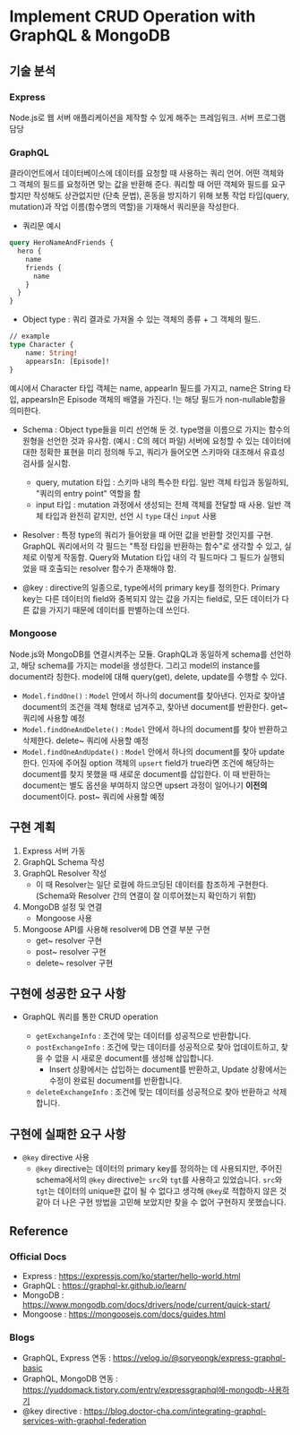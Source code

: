 # Implement CRUD Operation with GraphQL & MongoDB

## 기술 분석

### Express

Node.js로 웹 서버 애플리케이션을 제작할 수 있게 해주는 프레임워크. 서버 프로그램 담당

### GraphQL

클라이언트에서 데이터베이스에 데이터를 요청할 때 사용하는 쿼리 언어. 어떤 객체와 그 객체의 필드를 요청하면 맞는 값을 반환해 준다. 쿼리할 때 어떤 객체와 필드를 요구할지만 작성해도 상관없지만 (단축 문법), 혼동을 방지하기 위해 보통 작업 타입(query, mutation)과 작업 이름(함수명의 역할)을 기재해서 쿼리문을 작성한다.

- 쿼리문 예시

```graphql
query HeroNameAndFriends {
  hero {
    name
    friends {
      name
    }
  }
}
```

- Object type : 쿼리 결과로 가져올 수 있는 객체의 종류 + 그 객체의 필드.

```graphql
// example
type Character {
    name: String!
    appearsIn: [Episode]!
}

```

예시에서 Character 타입 객체는 name, appearIn 필드를 가지고, name은 String 타입, appearsIn은 Episode 객체의 배열을 가진다. !는 해당 필드가 non-nullable함을 의미한다.

- Schema : Object type들을 미리 선언해 둔 것. type명을 이름으로 가지는 함수의 원형을 선언한 것과 유사함. (예시 : C의 헤더 파일) 서버에 요청할 수 있는 데이터에 대한 정확한 표현을 미리 정의해 두고, 쿼리가 들어오면 스키마와 대조해서 유효성 검사를 실시함.

  - query, mutation 타입 : 스키마 내의 특수한 타입. 일반 객체 타입과 동일하되, "쿼리의 entry point" 역할을 함
  - input 타입 : mutation 과정에서 생성되는 전체 객체를 전달할 때 사용. 일반 객체 타입과 완전히 같지만, 선언 시 `type` 대신 `input` 사용

- Resolver : 특정 type의 쿼리가 들어왔을 때 어떤 값을 반환할 것인지를 구현. GraphQL 쿼리에서의 각 필드는 "특정 타입을 반환하는 함수"로 생각할 수 있고, 실제로 이렇게 작동함. Query와 Mutation 타입 내의 각 필드마다 그 필드가 실행되었을 때 호출되는 resolver 함수가 존재해야 함.

- @key : directive의 일종으로, type에서의 primary key를 정의한다. Primary key는 다른 데이터의 field와 중복되지 않는 값을 가지는 field로, 모든 데이터가 다른 값을 가지기 때문에 데이터를 판별하는데 쓰인다.

### Mongoose

Node.js와 MongoDB를 연결시켜주는 모듈. GraphQL과 동일하게 schema를 선언하고, 해당 schema를 가지는 model을 생성한다. 그리고 model의 instance를 document라 칭한다. model에 대해 query(get), delete, update를 수행할 수 있다.

- `Model.findOne()` : `Model` 안에서 하나의 document를 찾아낸다. 인자로 찾아낼 document의 조건을 객체 형태로 넘겨주고, 찾아낸 document를 반환한다. get~ 쿼리에 사용할 예정
- `Model.findOneAndDelete()` : `Model` 안에서 하나의 document를 찾아 반환하고 삭제한다. delete~ 쿼리에 사용할 예정
- `Model.findOneAndUpdate()` : `Model` 안에서 하나의 document를 찾아 update한다. 인자에 주어질 option 객체의 `upsert` field가 true라면 조건에 해당하는 document를 찾지 못했을 때 새로운 document를 삽입한다. 이 때 반환하는 document는 별도 옵션을 부여하지 않으면 upsert 과정이 일어나기 **이전의** document이다. post~ 쿼리에 사용할 예정

## 구현 계획

1. Express 서버 가동
2. GraphQL Schema 작성
3. GraphQL Resolver 작성
   - 이 때 Resolver는 일단 로컬에 하드코딩된 데이터를 참조하게 구현한다. (Schema와 Resolver 간의 연결이 잘 이루어졌는지 확인하기 위함)
4. MongoDB 설정 및 연결
   - Mongoose 사용
5. Mongoose API를 사용해 resolver에 DB 연결 부분 구현
   - get~ resolver 구현
   - post~ resolver 구현
   - delete~ resolver 구현

## 구현에 성공한 요구 사항

- GraphQL 쿼리를 통한 CRUD operation

  - `getExchangeInfo` : 조건에 맞는 데이터를 성공적으로 반환합니다.
  - `postExchangeInfo` : 조건에 맞는 데이터를 성공적으로 찾아 업데이트하고, 찾을 수 없을 시 새로운 document를 생성해 삽입합니다.
    - Insert 상황에서는 삽입하는 document를 반환하고, Update 상황에서는 수정이 완료된 document를 반환합니다.
  - `deleteExchangeInfo` : 조건에 맞는 데이터를 성공적으로 찾아 반환하고 삭제합니다.

## 구현에 실패한 요구 사항

- `@key` directive 사용
  - `@key` directive는 데이터의 primary key를 정의하는 데 사용되지만, 주어진 schema에서의 `@key` directive는 `src`와 `tgt`를 사용하고 있었습니다. `src`와 `tgt`는 데이터의 unique한 값이 될 수 없다고 생각해 `@key`로 적합하지 않은 것 같아 더 나은 구현 방법을 고민해 보았지만 찾을 수 없어 구현하지 못했습니다.

## Reference

### Official Docs

- Express : <https://expressjs.com/ko/starter/hello-world.html>
- GraphQL : <https://graphql-kr.github.io/learn/>
- MongoDB : <https://www.mongodb.com/docs/drivers/node/current/quick-start/>
- Mongoose : <https://mongoosejs.com/docs/guides.html>

### Blogs

- GraphQL, Express 연동 : <https://velog.io/@soryeongk/express-graphql-basic>
- GraphQL, MongoDB 연동 : <https://yuddomack.tistory.com/entry/expressgraphql에-mongodb-사용하기>
- @key directive : <https://blog.doctor-cha.com/integrating-graphql-services-with-graphql-federation>

